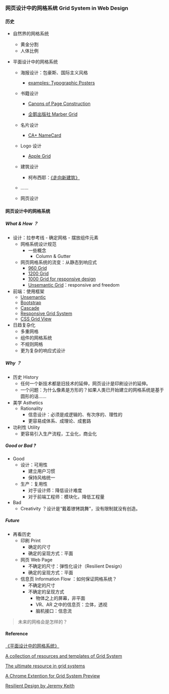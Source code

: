 ### 网页设计中的网格系统 Grid System in Web Design

#### 历史

- 自然界的网格系统

  - 黄金分割
  - 人体比例

- 平面设计中的网格系统

  - 海报设计：包豪斯、国际主义风格
    - [examples: Typographic Posters](https://www.typographicposters.com/)
  - 书籍设计

    - [Canons of Page Construction](https://en.wikipedia.org/wiki/Canons_of_page_construction)

    - [企鹅出版社 Marber Grid](https://www.zhihu.com/question/20360591)

  - 名片设计

    - [CA+ NameCard](https://mp.weixin.qq.com/s?__biz=MzA3MDQ2NDQ3Ng==&mid=2650613407&idx=1&sn=48a95e8394dafebcf487f5c3312f1172&chksm=8735e02cb042693a6ab8581d1dae943ed9e4006fc677c11bdb9ae64d1d7f5f5626b4f622c08a&mpshare=1&scene=1&srcid=0104ceDZRj9vOagzf3emOQIz&key=7c064f74f0bf80ece6525d10a4fb043a5ffb9f8cb2804b5c44b65fa7fbc2710296c55887c4438ed975705f2a92608fc805a3d2d07a7e031ee341576c0976e242c9518054fc83a3c45022a94a5ac17a9c&ascene=0&uin=MTM0MTY0NzQ2MQ%3D%3D&devicetype=iMac+MacBookPro12%2C1+OSX+OSX+10.12.2+build(16C67)&version=12010210&nettype=WIFI&fontScale=100&pass_ticket=QzxyneTQEsFoPVOrealrcOLTkimAbvB5i1rctpp0Lv%2FE3tKm%2BLY4DILrWmIVz6FL)
  - Logo 设计

    - [Apple Grid](http://inkbotdesign.com/designing-logos-grid-system/)
  - 建筑设计

    - 柯布西耶：[《走向新建筑》](https://book.douban.com/subject/25844182/)
  - ……
  - 网页设计

#### 网页设计中的网格系统

##### What & How ？

- 设计：拉参考线 - 确定网格 - 摆放组件元素
  - 网格系统设计规范
    - 一些概念
      - Column & Gutter
  - 网页网格系统的流变：从静态到响应式
    - [960 Grid](http://960.gs/)
    - [1200 Grid](https://1200px.com/)
    - [1000 Grid for responsive design](http://www.elliotjaystocks.com/blog/a-better-photoshop-grid-for-responsive-web-design/)
    - [Unsemantic Grid](http://unsemantic.com/)：responsive and freedom
- 前端：使用框架
  - [Unsemantic](http://unsemantic.com/)
  - [Bootstrap](http://getbootstrap.com/css/#grid)
  - [Cascade](http://www.cascade-framework.com/grid.html)
  - [Responsive Grid System](http://www.responsivegridsystem.com/)
  - [CSS Grid View](http://www.w3schools.com/css/css_rwd_grid.asp)
- 日趋复杂化
  - 多重网格
  - 组件的网格系统
  - 不规则网格
  - 更为复杂的响应式设计

##### Why ？

- 历史 History
  - 任何一个新技术都是旧技术的延伸，网页设计是印刷设计的延伸。
  - 一个问题：为什么像素是方形的？如果人类已开始建立的网格系统是基于圆形的话……
- 美学 Asthetics
  - Rationality
    - 信息设计：必须是成逻辑的、有次序的、理性的
    - 更容易成体系、成理论、成套路
- 功利性 Utility
  - 更容易引入生产流程，工业化，商业化

##### Good or Bad ?

- Good
  - 设计：可用性
    - 建立用户习惯
    - 保持风格统一
  - 生产：复用性
    - 对于设计师：降低设计难度
    - 对于前端工程师：模块化，降低工程量
- Bad
  - Creativity ？设计是“戴着镣铐跳舞”，没有限制就没有创造。

##### Future

- 再看历史
  - 印刷 Print
    - 确定的尺寸
    - 确定的呈现方式：平面
  - 网页 Web Page
    - 不确定的尺寸：弹性化设计（Resilient Design）
    - 确定的呈现方式：平面
  - 信息页 Information Flow ：如何保证网格系统？
    - 不确定的尺寸
    - 不确定的呈现方式
      - 物体之上的屏幕，非平面
      - VR、AR 之中的信息页：立体，透视
      - 脑机接口：信息流

>  未来的网格会是怎样的？

#### Reference

[《平面设计中的网格系统》](https://zhuanlan.zhihu.com/p/22373380)

[A collection of resources and templates of Grid System](http://www.thegridsystem.org/)

[The ultimate resource in grid systems](http://thegridsystem.net/ )

[A Chrome Extention for Grid System Preview](https://github.com/eBay/Design-Grid-Overlay)

[Resilient Design by Jeremy Keith](https://resilientwebdesign.com/)